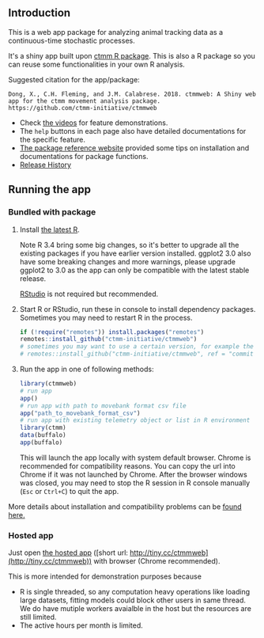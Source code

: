 ## Introduction

This is a web app package for analyzing animal tracking data as a continuous-time stochastic processes.

It's a shiny app built upon [ctmm R package](https://github.com/ctmm-initiative/ctmm). This is also a R package so you can reuse some functionalities in your own R analysis. 

Suggested citation for the app/package:

```
Dong, X., C.H. Fleming, and J.M. Calabrese. 2018. ctmmweb: A Shiny web app for the ctmm movement analysis package.
https://github.com/ctmm-initiative/ctmmweb
```

- Check [the videos](https://ctmm-initiative.github.io/ctmmwebdoc/articles/demo.html) for feature demonstrations. 
- The `help` buttons in each page also have detailed documentations for the specific feature.
- [The package reference website](https://ctmm-initiative.github.io/ctmmwebdoc/) provided some tips on installation and documentations for package functions.
- [Release History](https://ctmm-initiative.github.io/ctmmwebdoc/news/index.html)

## Running the app

### Bundled with package

1. Install [the latest R](https://www.r-project.org/). 

    Note R 3.4 bring some big changes, so it's better to upgrade all the existing packages if you have earlier version installed.
    ggplot2 3.0 also have some breaking changes and more warnings, please upgrade ggplot2 to 3.0 as the app can only be compatible with the latest stable release.
    
    [RStudio](https://www.rstudio.com/products/rstudio/download/) is not required but recommended.

2. Start R or RStudio, run these in console to install dependency packages. Sometimes you may need to restart R in the process.

    ```r
    if (!require("remotes")) install.packages("remotes")
    remotes::install_github("ctmm-initiative/ctmmweb")
    # sometimes you may want to use a certain version, for example the format of saved data may evolve with new versions
    # remotes::install_github("ctmm-initiative/ctmmweb", ref = "commit or tag name")
    ```

3. Run the app in one of following methods:

    ```r
    library(ctmmweb)
    # run app
    app()
    # run app with path to movebank format csv file
    app("path_to_movebank_format_csv")
    # run app with existing telemetry object or list in R environment
    library(ctmm)
    data(buffalo)
    app(buffalo)
    ```
  
    This will launch the app locally with system default browser. Chrome is recommended for compatibility reasons. You can copy the url into Chrome if it was not launched by Chrome. After the browser windows was closed, you may need to stop the R session in R console manually (`Esc` or `Ctrl+C`) to quit the app.
  
  More details about installation and compatibility problems can be [found here.](https://ctmm-initiative.github.io/ctmmwebdoc/articles/installation.html) 

### Hosted app
Just open [the hosted app](https://ctmm.shinyapps.io/ctmmweb/) ([short url: http://tiny.cc/ctmmweb](http://tiny.cc/ctmmweb)) with browser (Chrome recommended). 

This is more intended for demonstration purposes because

- R is single threaded, so any computation heavy operations like loading large datasets, fitting models could block other users in same thread. We do have mutiple workers avaialble in the host but the resources are still limited.
- The active hours per month is limited. 
